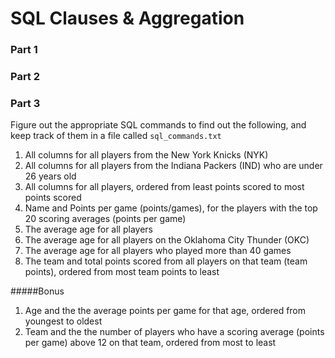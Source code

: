 # SQL Clauses & Aggregation

### Part 1
<!-- DONE.
  Create the schema for a table called `players` in a file called `players.sql`. The schema should include an id, name, age, team, games, and points. Create this table in your `sandbox` database.
  -->

### Part 2
<!-- DONE.
  Write a Ruby program called `load_data.rb` that reads in the CSV information from the `data.txt` textfile and populates your database. The data is structured like the following:

  `name,age,team,games,points`

  Where `games` is games played during the season and `points`is total points scored over the course of the season.
  -->


### Part 3

Figure out the appropriate SQL commands to find out the following, and keep track of them in a file called `sql_commands.txt`

1. All columns for all players from the New York Knicks (NYK)
2. All columns for all players from the Indiana Packers (IND) who are under 26 years old
3. All columns for all players, ordered from least points scored to most points scored
4. Name and Points per game (points/games), for the players with the top 20 scoring averages (points per game)
5. The average age for all players
6. The average age for all players on the Oklahoma City Thunder (OKC)
7. The average age for all players who played more than 40 games
8. The team and total points scored from all players on that team (team points), ordered from most team points to least

#####Bonus
1. Age and the the average points per game for that age, ordered from youngest to oldest
2. Team and the the number of players who have a scoring average (points per game) above 12 on that team, ordered from most to least